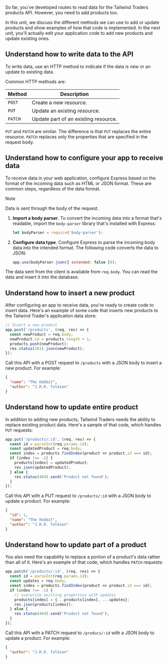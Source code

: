 So far, you've developed routes to read data for the Tailwind Traders products API. However, you need to add products too. 

In this unit, we discuss the different methods we can use to add or update products and show examples of how that code is implemented. In the next unit, you'll actually edit your application code to add new products and update existing ones.

## Understand how to write data to the API

To write data, use an HTTP method to indicate if the data is new or an update to existing data. 

Common HTTP methods are:

| Method | Description |
| --- | --- |
| `POST` | Create a new resource. |
| `PUT` | Update an existing resource. |
| `PATCH` | Update part of an existing resource. |

`PUT` and `PATCH` are similar. The difference is that `PUT` replaces the entire resource. `PATCH` replaces only the properties that are specified in the request body.

## Understand how to configure your app to receive data

To receive data in your web application, configure Express based on the format of the incoming data such as HTML or JSON format. These are common steps, regardless of the data format.

> [!NOTE]
> Data is sent through the body of the request.

1. **Import a body parser**. To convert the incoming data into a format that's readable, import the `body-parser` library that's installed with Express:

   ```javascript
   let bodyParser = require('body-parser');
   ```

1. **Configure data type**. Configure Express to parse the incoming body data into the intended format. The following code converts the data to JSON:

   ```javascript
   app.use(bodyParser.json({ extended: false }));
   ```

The data sent from the client is available from `req.body`. You can read the data and insert it into the database.

## Understand how to insert a new product

After configuring an app to receive data, you're ready to create code to insert data. Here's an example of some code that inserts new products to the Tailwind Trader's application data store:

```javascript
// Insert a new product
app.post('/products', (req, res) => {
  const newProduct = req.body;
  newProduct.id = products.length + 1;
  products.push(newProduct);
  res.status(201).json(newProduct);
});
```

Call this API with a POST request to `/products` with a JSON body to insert a new product. For example:

```json
{
  "name": "The Hobbit",
  "author": "J.R.R. Tolkien"
}
```

## Understand how to update entire product

In addition to adding new products, Tailwind Traders needs the ability to replace existing product data. Here's a sample of that code, which handles `PUT` requests:

```javascript
app.put('/products/:id', (req, res) => {
  const id = parseInt(req.params.id);
  const updatedProduct = req.body;
  const index = products.findIndex(product => product.id === id);
  if (index !== -1) {
    products[index] = updatedProduct;
    res.json(updatedProduct);
  } else {
    res.status(404).send('Product not found');
  }
});
```

Call this API with a PUT request to `/products/:id` with a JSON body to update a product. For example:

```json
{
  "id": 1,
  "name": "The Hobbit",
  "author": "J.R.R. Tolkien"
}
```

## Understand how to update part of a product

You also need the capability to replace a portion of a product's data rather than all of it. Here's an example of that code, which handles `PATCH` requests:

```javascript
app.patch('/products/:id', (req, res) => {
  const id = parseInt(req.params.id);
  const updates = req.body;
  const index = products.findIndex(product => product.id === id);
  if (index !== -1) {
    // overwrite existing properties with updates
    products[index] = {...products[index], ...updates};
    res.json(products[index]);
  } else {
    res.status(404).send('Product not found');
  }
});
```

Call this API with a PATCH request to `/producs/:id` with a JSON body to update a product. For example:

```json
{
  "author": "J.R.R. Tolkien"
}
```
